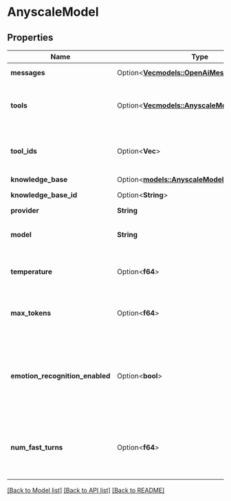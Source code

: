 # AnyscaleModel

## Properties

Name | Type | Description | Notes
------------ | ------------- | ------------- | -------------
**messages** | Option<[**Vec<models::OpenAiMessage>**](OpenAIMessage.md)> | This is the starting state for the conversation. | [optional]
**tools** | Option<[**Vec<models::AnyscaleModelToolsInner>**](AnyscaleModel_tools_inner.md)> | These are the tools that the assistant can use during the call. To use existing tools, use `toolIds`.  Both `tools` and `toolIds` can be used together. | [optional]
**tool_ids** | Option<**Vec<String>**> | These are the tools that the assistant can use during the call. To use transient tools, use `tools`.  Both `tools` and `toolIds` can be used together. | [optional]
**knowledge_base** | Option<[**models::AnyscaleModelKnowledgeBase**](AnyscaleModel_knowledgeBase.md)> |  | [optional]
**knowledge_base_id** | Option<**String**> | This is the ID of the knowledge base the model will use. | [optional]
**provider** | **String** |  | 
**model** | **String** | This is the name of the model. Ex. cognitivecomputations/dolphin-mixtral-8x7b | 
**temperature** | Option<**f64**> | This is the temperature that will be used for calls. Default is 0 to leverage caching for lower latency. | [optional]
**max_tokens** | Option<**f64**> | This is the max number of tokens that the assistant will be allowed to generate in each turn of the conversation. Default is 250. | [optional]
**emotion_recognition_enabled** | Option<**bool**> | This determines whether we detect user's emotion while they speak and send it as an additional info to model.  Default `false` because the model is usually are good at understanding the user's emotion from text.  @default false | [optional]
**num_fast_turns** | Option<**f64**> | This sets how many turns at the start of the conversation to use a smaller, faster model from the same provider before switching to the primary model. Example, gpt-3.5-turbo if provider is openai.  Default is 0.  @default 0 | [optional]

[[Back to Model list]](../README.md#documentation-for-models) [[Back to API list]](../README.md#documentation-for-api-endpoints) [[Back to README]](../README.md)


